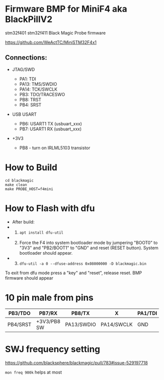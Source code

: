 # Firmware BMP for MiniF4 aka BlackPillV2 

stm32f401 stm32f411 Black Magic Probe firmware

https://github.com/WeActTC/MiniSTM32F4x1

## Connections:

* JTAG/SWD
   * PA1: TDI<br>
   * PA13: TMS/SWDIO<br>
   * PA14: TCK/SWCLK<br>
   * PB3: TDO/TRACESWO<br>
   * PB8: TRST<br>
   * PB4: SRST<br>

* USB USART
   * PB6: USART1 TX (usbuart_xxx)
   * PB7: USART1 RX (usbuart_xxx)

* +3V3 
   * PB8 - turn on IRLML5103 transistor



How to Build
========================================
```
cd blackmagic
make clean
make PROBE_HOST=f4mini
```

How to Flash with dfu
========================================
* After build:
 * 1) `apt install dfu-util`
 * 2) Force the F4 into system bootloader mode by jumpering "BOOT0" to "3V3" and "PB2/BOOT1" to "GND" and reset (RESET button). System bootloader should appear.
 * 3) `dfu-util -a 0 --dfuse-address 0x08000000 -D blackmagic.bin`

To exit from dfu mode press a "key" and "reset", release reset. BMP firmware should appear


10 pin male from pins
========================================

| PB3/TDO  | PB7/RX      | PB8/TX     | X          | PA1/TDI |
| -------- | ----------- | ---------- | ---------- | ------- |
| PB4/SRST | +3V3/PB8 SW | PA13/SWDIO | PA14/SWCLK | GND     |

SWJ frequency setting
====================================
https://github.com/blacksphere/blackmagic/pull/783#issue-529197718

`mon freq 900k` helps at most